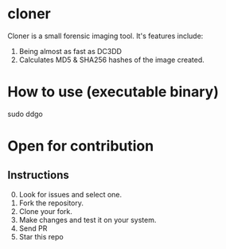 # cloner
Cloner is a small forensic imaging tool. It's features include:
1. Being almost as fast as DC3DD
2. Calculates MD5 & SHA256 hashes of the image created.

# How to use (executable binary)
sudo ddgo <path to device> <path to output image file>

# Open for contribution
## Instructions
0. Look for issues and select one.
1. Fork the repository.
2. Clone your fork.
3. Make changes and test it on your system.
4. Send PR
5. Star this repo
